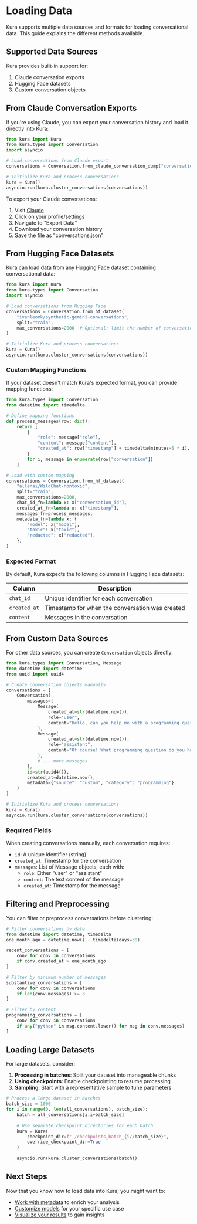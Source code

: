 # Loading Data

Kura supports multiple data sources and formats for loading conversational data. This guide explains the different methods available.

## Supported Data Sources

Kura provides built-in support for:

1. Claude conversation exports
2. Hugging Face datasets
3. Custom conversation objects

## From Claude Conversation Exports

If you're using Claude, you can export your conversation history and load it directly into Kura:

```python
from kura import Kura
from kura.types import Conversation
import asyncio

# Load conversations from Claude export
conversations = Conversation.from_claude_conversation_dump("conversations.json")

# Initialize Kura and process conversations
kura = Kura()
asyncio.run(kura.cluster_conversations(conversations))
```

To export your Claude conversations:
1. Visit [Claude](https://claude.ai)
2. Click on your profile/settings
3. Navigate to "Export Data"
4. Download your conversation history
5. Save the file as "conversations.json"

## From Hugging Face Datasets

Kura can load data from any Hugging Face dataset containing conversational data:

```python
from kura import Kura
from kura.types import Conversation
import asyncio

# Load conversations from Hugging Face
conversations = Conversation.from_hf_dataset(
    "ivanleomk/synthetic-gemini-conversations",
    split="train",
    max_conversations=2000  # Optional: limit the number of conversations
)

# Initialize Kura and process conversations
kura = Kura()
asyncio.run(kura.cluster_conversations(conversations))
```

### Custom Mapping Functions

If your dataset doesn't match Kura's expected format, you can provide mapping functions:

```python
from kura.types import Conversation
from datetime import timedelta

# Define mapping functions
def process_messages(row: dict):
    return [
        {
            "role": message["role"],
            "content": message["content"],
            "created_at": row["timestamp"] + timedelta(minutes=5 * i),
        }
        for i, message in enumerate(row["conversation"])
    ]

# Load with custom mapping
conversations = Conversation.from_hf_dataset(
    "allenai/WildChat-nontoxic",
    split="train",
    max_conversations=2000,
    chat_id_fn=lambda x: x["conversation_id"],
    created_at_fn=lambda x: x["timestamp"],
    messages_fn=process_messages,
    metadata_fn=lambda x: {
        "model": x["model"],
        "toxic": x["toxic"],
        "redacted": x["redacted"],
    },
)
```

### Expected Format

By default, Kura expects the following columns in Hugging Face datasets:

| Column | Description |
|--------|-------------|
| `chat_id` | Unique identifier for each conversation |
| `created_at` | Timestamp for when the conversation was created |
| `content` | Messages in the conversation |

## From Custom Data Sources

For other data sources, you can create `Conversation` objects directly:

```python
from kura.types import Conversation, Message
from datetime import datetime
from uuid import uuid4

# Create conversation objects manually
conversations = [
    Conversation(
        messages=[
            Message(
                created_at=str(datetime.now()),
                role="user",
                content="Hello, can you help me with a programming question?"
            ),
            Message(
                created_at=str(datetime.now()),
                role="assistant",
                content="Of course! What programming question do you have?"
            ),
            # ... more messages
        ],
        id=str(uuid4()),
        created_at=datetime.now(),
        metadata={"source": "custom", "category": "programming"}
    )
]

# Initialize Kura and process conversations
kura = Kura()
asyncio.run(kura.cluster_conversations(conversations))
```

### Required Fields

When creating conversations manually, each conversation requires:

- `id`: A unique identifier (string)
- `created_at`: Timestamp for the conversation
- `messages`: List of Message objects, each with:
  - `role`: Either "user" or "assistant"
  - `content`: The text content of the message
  - `created_at`: Timestamp for the message

## Filtering and Preprocessing

You can filter or preprocess conversations before clustering:

```python
# Filter conversations by date
from datetime import datetime, timedelta
one_month_ago = datetime.now() - timedelta(days=30)

recent_conversations = [
    conv for conv in conversations 
    if conv.created_at > one_month_ago
]

# Filter by minimum number of messages
substantive_conversations = [
    conv for conv in conversations 
    if len(conv.messages) >= 3
]

# Filter by content
programming_conversations = [
    conv for conv in conversations 
    if any("python" in msg.content.lower() for msg in conv.messages)
]
```

## Loading Large Datasets

For large datasets, consider:

1. **Processing in batches**: Split your dataset into manageable chunks
2. **Using checkpoints**: Enable checkpointing to resume processing
3. **Sampling**: Start with a representative sample to tune parameters

```python
# Process a large dataset in batches
batch_size = 1000
for i in range(0, len(all_conversations), batch_size):
    batch = all_conversations[i:i+batch_size]
    
    # Use separate checkpoint directories for each batch
    kura = Kura(
        checkpoint_dir=f"./checkpoints_batch_{i//batch_size}",
        override_checkpoint_dir=True
    )
    
    asyncio.run(kura.cluster_conversations(batch))
```

## Next Steps

Now that you know how to load data into Kura, you might want to:

- [Work with metadata](metadata.md) to enrich your analysis
- [Customize models](custom-models.md) for your specific use case
- [Visualize your results](visualization.md) to gain insights